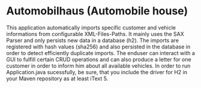 # Automobilhaus (Automobile house)
This application automatically imports specific customer and vehicle informations from configurable XML-Files-Paths. It mainly uses the SAX Parser and only persists new data in a database (h2). The imports are registered with hash values (sha256) and also persisted in the database in order to detect efficiently duplicate imports. The enduser can interact with a GUI to fulfill certain CRUD operations and can also produce a letter for one customer in order to inform him about all available vehicles. In order to run Application.java sucessfully, be sure, that you include the driver for H2 in your Maven repository as at least iText 5.
